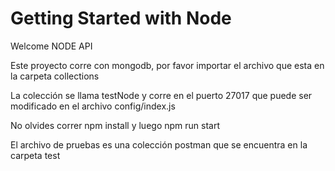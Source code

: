 # Getting Started with Node

Welcome NODE API

Este proyecto corre con mongodb, por favor importar el archivo que esta en la carpeta collections

La colección se llama testNode y corre en el puerto 27017 que puede ser modificado en el archivo config/index.js

No olvides correr npm install y luego npm run start

El archivo de pruebas es una colección postman que se encuentra en la carpeta test